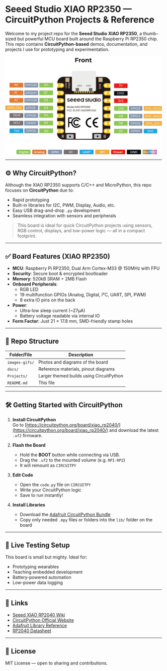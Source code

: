 # Seeed Studio XIAO RP2350 — CircuitPython Projects & Reference

Welcome to my project repo for the **Seeed Studio XIAO RP2350**, a thumb-sized but powerful MCU board built around the Raspberry Pi RP2350 chip. This repo contains **CircuitPython-based** demos, documentation, and projects I use for prototyping and experimentation.

![XIAO RP2350](images-gifs/XIAO-RP2350-front.png)

---

## ⚙️ Why CircuitPython?

Although the XIAO RP2350 supports C/C++ and MicroPython, this repo focuses on **CircuitPython** due to:

- Rapid prototyping
- Built-in libraries for I2C, PWM, Display, Audio, etc.
- Easy USB drag-and-drop `.py` development
- Seamless integration with sensors and peripherals

> This board is ideal for quick CircuitPython projects using sensors, RGB control, displays, and low-power logic — all in a compact footprint.

---

## ✅ Board Features (XIAO RP2350)

- **MCU**: Raspberry Pi RP2350, Dual Arm Cortex-M33 @ 150MHz with FPU
- **Security**: Secure boot & encrypted bootloader
- **Memory**: 520kB SRAM + 2MB Flash
- **Onboard Peripherals**:
  - RGB LED
  - 19 multifunction GPIOs (Analog, Digital, I²C, UART, SPI, PWM)
  - 8 extra IO pins on the back
- **Power**:
  - Ultra-low sleep current (~27μA)
  - Battery voltage readable via internal IO
- **Form Factor**: Just 21 × 17.8 mm, SMD-friendly stamp holes

---

## 📁 Repo Structure

| Folder/File | Description |
|-------------|-------------|
| `images-gifs/` | Photos and diagrams of the board |
| `docs/`     | Reference materials, pinout diagrams |
| `Projects/` | Larger themed builds using CircuitPython |
| `README.md` | This file |

---

## 🛠 Getting Started with CircuitPython

1. **Install CircuitPython**  
   Go to [https://circuitpython.org/board/xiao_rp2040/](https://circuitpython.org/board/xiao_rp2040/) and download the latest `.uf2` firmware.

2. **Flash the Board**
   - Hold the **BOOT** button while connecting via USB.
   - Drag the `.uf2` to the mounted volume (e.g. `RPI-RP2`)
   - It will remount as `CIRCUITPY`

3. **Edit Code**
   - Open the `code.py` file on `CIRCUITPY`
   - Write your CircuitPython logic
   - Save to run instantly!

4. **Install Libraries**
   - Download the [Adafruit CircuitPython Bundle](https://circuitpython.org/libraries)
   - Copy only needed `.mpy` files or folders into the `lib/` folder on the board


---

## 🧪 Live Testing Setup

This board is small but mighty. Ideal for:

- Prototyping wearables
- Teaching embedded development
- Battery-powered automation
- Low-power data logging

---

## 📎 Links

- [Seeed XIAO RP2040 Wiki](https://wiki.seeedstudio.com/XIAO-RP2040/)
- [CircuitPython Official Website](https://circuitpython.org/)
- [Adafruit Library Reference](https://docs.circuitpython.org/projects/)
- [RP2040 Datasheet](https://datasheets.raspberrypi.com/rp2040/rp2040-datasheet.pdf)

---

## 📝 License

MIT License — open to sharing and contributions.
